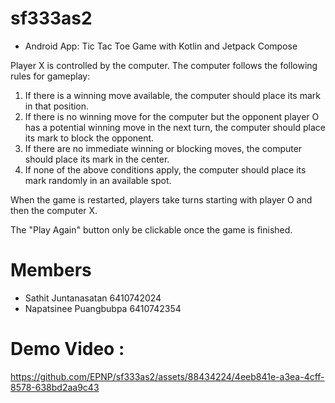 # sf333as2
- Android App: Tic Tac Toe Game with Kotlin and Jetpack Compose
  
Player X is controlled by the computer. The computer follows the following rules for gameplay:
 1. If there is a winning move available, the computer should place its mark in that position.
 2. If there is no winning move for the computer but the opponent player O has a potential winning move in the next turn, the computer should place its mark to block the opponent.
 3. If there are no immediate winning or blocking moves, the computer should place its mark in the center.
 4. If none of the above conditions apply, the computer should place its mark randomly in an available spot.

When the game is restarted, players take turns starting with player O and then the computer X.

The "Play Again" button only be clickable once the game is finished.


# Members
- Sathit Juntanasatan 6410742024
- Napatsinee Puangbubpa 6410742354

# Demo Video : 




https://github.com/EPNP/sf333as2/assets/88434224/4eeb841e-a3ea-4cff-8578-638bd2aa9c43


